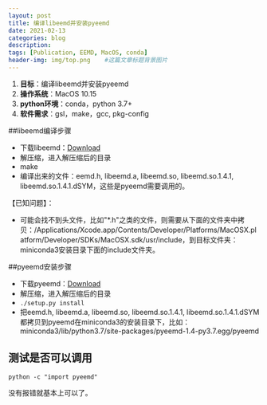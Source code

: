 ```yaml
---
layout: post
title: 编译libeemd并安装pyeemd
date: 2021-02-13
categories: blog
description: 
tags: [Publication, EEMD, MacOS, conda]
header-img: img/top.png    #这篇文章标题背景图片
---
```


1. **目标**：编译libeemd并安装pyeemd
2.  **操作系统**：MacOS 10.15
3.  **python环境**：conda，python 3.7+
4. **软件需求**：gsl，make，gcc, pkg-config

##libeemd编译步骤

- 下载libeemd：[Download](https://bitbucket.org/luukko/libeemd/downloads/)
- 解压缩，进入解压缩后的目录
- make
- 编译出来的文件：eemd.h, libeemd.a, libeemd.so, libeemd.so.1.4.1, libeemd.so.1.4.1.dSYM，这些是pyeemd需要调用的。

【已知问题】：

- 可能会找不到头文件，比如"*.h"之类的文件，则需要从下面的文件夹中拷贝：/Applications/Xcode.app/Contents/Developer/Platforms/MacOSX.platform/Developer/SDKs/MacOSX.sdk/usr/include，到目标文件夹：miniconda3安装目录下面的include文件夹。

##pyeemd安装步骤

- 下载pyeemd：[Download](https://bitbucket.org/luukko/pyeemd/downloads/)
- 解压缩，进入解压缩后的目录
- `./setup.py install`
- 把eemd.h, libeemd.a, libeemd.so, libeemd.so.1.4.1, libeemd.so.1.4.1.dSYM都拷贝到pyeemd在miniconda3的安装目录下，比如：miniconda3/lib/python3.7/site-packages/pyeemd-1.4-py3.7.egg/pyeemd

## 测试是否可以调用

`python -c "import pyeemd"`

没有报错就基本上可以了。
